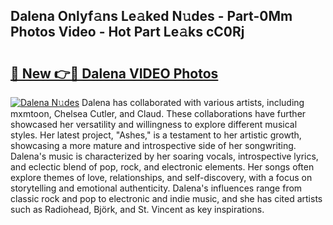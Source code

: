 ## Dalena Onlyf𝚊ns Le𝚊ked N𝚞des - Part-0Mm Photos Video - Hot Part Le𝚊ks cC0Rj

# <h2><a href="http://ac11834.deff.icu/?id=Dalena">🔗 New 👉🔴 Dalena VIDEO Photos</a></h2>

[![Dalena N𝚞des](https://i.imgur.com/rIISA9y.gif)](http://ac11834.deff.icu/?id=Dalena)
Dalena has collaborated with various artists, including mxmtoon, Chelsea Cutler, and Claud. These collaborations have further showcased her versatility and willingness to explore different musical styles. Her latest project, "Ashes," is a testament to her artistic growth, showcasing a more mature and introspective side of her songwriting. Dalena's music is characterized by her soaring vocals, introspective lyrics, and eclectic blend of pop, rock, and electronic elements. Her songs often explore themes of love, relationships, and self-discovery, with a focus on storytelling and emotional authenticity. Dalena's influences range from classic rock and pop to electronic and indie music, and she has cited artists such as Radiohead, Björk, and St. Vincent as key inspirations.
